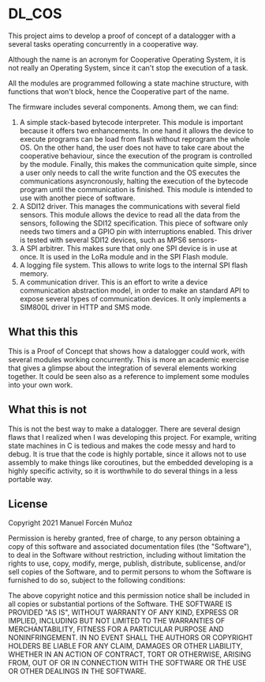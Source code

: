 # DL_COS
This project aims to develop a proof of concept of a datalogger with a several tasks operating concurrently in a cooperative way.

Although the name is an acronym for Cooperative Operating System, it is not really an Operating System, since it can't stop the execution of a task.

All the modules are programmed following a state machine structure, with functions that won't block, hence the Cooperative part of the name.

The firmware includes several components. Among them, we can find:

1. A simple stack-based bytecode interpreter. This module is important because it offers two enhancements. In one hand it allows the device to execute programs can be load from flash without reprogram the whole OS. On the other hand, the user does not have to take care about the cooperative behaviour, since the execution of the program is controlled by the module. Finally, this makes the communication quite simple, since a user only needs to call the write function and the OS executes the communications asyncronously, halting the execution of the bytecode program until the communication is finished. This module is intended to use with another piece of software.
2. A SDI12 driver. This manages the communications with several field sensors. This module allows the device to read all the data from the sensors, following the SDI12 specification. This piece of software only needs two timers and a GPIO pin with interruptions enabled. This driver is tested with several SDI12 devices, such as MPS6 sensors-
3. A SPI arbitrer. This makes sure that only one SPI device is in use at once. It is used in the LoRa module and in the SPI Flash module.
4. A logging file system. This allows to write logs to the internal SPI flash memory.
5. A communication driver. This is an effort to write a device communication abstraction model, in order to make an standard API to expose several types of communication devices. It only implements a SIM800L driver in HTTP and SMS mode.

## What this this
This is a Proof of Concept that shows how a datalogger could work, with several modules working concurrently. This is more an academic exercise that gives a glimpse about the integration of several elements working together.
It could be seen also as a reference to implement some modules into your own work.

## What this is not
This is not the best way to make a datalogger. There are several design flaws that I realized when I was developing this project.
For example, writing state machines in C is tedious and makes the code messy and hard to debug. It is true that the code is highly portable, since it allows not to use assembly to make things like coroutines, but the embedded developing is a highly specific activity, so it is worthwhile to do several things in a less portable way.

## License
Copyright 2021 Manuel Forcén Muñoz

Permission is hereby granted, free of charge, to any person obtaining a copy of this software and associated documentation files (the "Software"), to deal in the Software without restriction, including without limitation the rights to use, copy, modify, merge, publish, distribute, sublicense, and/or sell copies of the Software, and to permit persons to whom the Software is furnished to do so, subject to the following conditions:

The above copyright notice and this permission notice shall be included in all copies or substantial portions of the Software.
THE SOFTWARE IS PROVIDED "AS IS", WITHOUT WARRANTY OF ANY KIND, EXPRESS OR IMPLIED, INCLUDING BUT NOT LIMITED TO THE WARRANTIES OF MERCHANTABILITY, FITNESS FOR A PARTICULAR PURPOSE AND NONINFRINGEMENT. IN NO EVENT SHALL THE AUTHORS OR COPYRIGHT HOLDERS BE LIABLE FOR ANY CLAIM, DAMAGES OR OTHER LIABILITY, WHETHER IN AN ACTION OF CONTRACT, TORT OR OTHERWISE, ARISING FROM, OUT OF OR IN CONNECTION WITH THE SOFTWARE OR THE USE OR OTHER DEALINGS IN THE SOFTWARE.